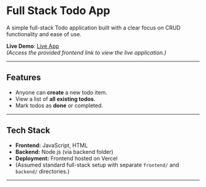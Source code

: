 # Full Stack Todo App

A simple full-stack Todo application built with a clear focus on CRUD functionality and ease of use.

**Live Demo**: [Live App](https://full-stack-todo-app-frontend-two.vercel.app)  
*(Access the provided frontend link to view the live application.)*

---

##  Features

- Anyone can **create** a new todo item.
- View a list of **all existing todos**.
- Mark todos as **done** or completed.

---

##  Tech Stack

- **Frontend:** JavaScript, HTML  
- **Backend:** Node.js (via backend folder)  
- **Deployment:** Frontend hosted on Vercel  
- (Assumed standard full-stack setup with separate `frontend/` and `backend/` directories.)

---
